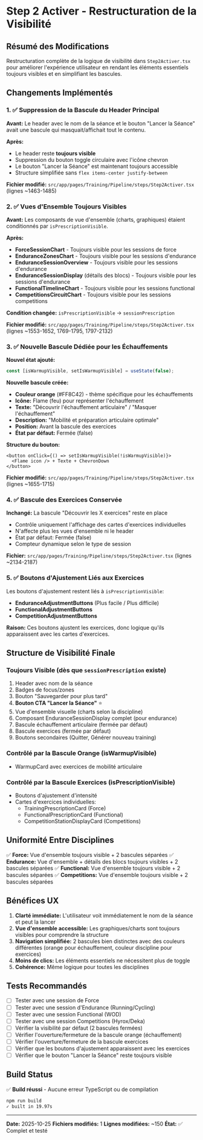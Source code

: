 # Step 2 Activer - Restructuration de la Visibilité

## Résumé des Modifications

Restructuration complète de la logique de visibilité dans `Step2Activer.tsx` pour améliorer l'expérience utilisateur en rendant les éléments essentiels toujours visibles et en simplifiant les bascules.

## Changements Implémentés

### 1. ✅ Suppression de la Bascule du Header Principal

**Avant:** Le header avec le nom de la séance et le bouton "Lancer la Séance" avait une bascule qui masquait/affichait tout le contenu.

**Après:**
- Le header reste **toujours visible**
- Suppression du bouton toggle circulaire avec l'icône chevron
- Le bouton "Lancer la Séance" est maintenant toujours accessible
- Structure simplifiée sans `flex items-center justify-between`

**Fichier modifié:** `src/app/pages/Training/Pipeline/steps/Step2Activer.tsx` (lignes ~1463-1485)

### 2. ✅ Vues d'Ensemble Toujours Visibles

**Avant:** Les composants de vue d'ensemble (charts, graphiques) étaient conditionnés par `isPrescriptionVisible`.

**Après:**
- **ForceSessionChart** - Toujours visible pour les sessions de force
- **EnduranceZonesChart** - Toujours visible pour les sessions d'endurance
- **EnduranceSessionOverview** - Toujours visible pour les sessions d'endurance
- **EnduranceSessionDisplay** (détails des blocs) - Toujours visible pour les sessions d'endurance
- **FunctionalTimelineChart** - Toujours visible pour les sessions functional
- **CompetitionsCircuitChart** - Toujours visible pour les sessions competitions

**Condition changée:** `isPrescriptionVisible` → `sessionPrescription`

**Fichier modifié:** `src/app/pages/Training/Pipeline/steps/Step2Activer.tsx` (lignes ~1553-1652, 1769-1795, 1797-2132)

### 3. ✅ Nouvelle Bascule Dédiée pour les Échauffements

**Nouvel état ajouté:**
```typescript
const [isWarmupVisible, setIsWarmupVisible] = useState(false);
```

**Nouvelle bascule créée:**
- **Couleur orange** (#FF8C42) - thème spécifique pour les échauffements
- **Icône:** Flame (feu) pour représenter l'échauffement
- **Texte:** "Découvrir l'échauffement articulaire" / "Masquer l'échauffement"
- **Description:** "Mobilité et préparation articulaire optimale"
- **Position:** Avant la bascule des exercices
- **État par défaut:** Fermée (false)

**Structure du bouton:**
```tsx
<button onClick={() => setIsWarmupVisible(!isWarmupVisible)}>
  <Flame icon /> + Texte + ChevronDown
</button>
```

**Fichier modifié:** `src/app/pages/Training/Pipeline/steps/Step2Activer.tsx` (lignes ~1655-1715)

### 4. ✅ Bascule des Exercices Conservée

**Inchangé:** La bascule "Découvrir les X exercices" reste en place
- Contrôle uniquement l'affichage des cartes d'exercices individuelles
- N'affecte plus les vues d'ensemble ni le header
- État par défaut: Fermée (false)
- Compteur dynamique selon le type de session

**Fichier:** `src/app/pages/Training/Pipeline/steps/Step2Activer.tsx` (lignes ~2134-2187)

### 5. ✅ Boutons d'Ajustement Liés aux Exercices

Les boutons d'ajustement restent liés à `isPrescriptionVisible`:
- **EnduranceAdjustmentButtons** (Plus facile / Plus difficile)
- **FunctionalAdjustmentButtons**
- **CompetitionAdjustmentButtons**

**Raison:** Ces boutons ajustent les exercices, donc logique qu'ils apparaissent avec les cartes d'exercices.

## Structure de Visibilité Finale

### Toujours Visible (dès que `sessionPrescription` existe)
1. Header avec nom de la séance
2. Badges de focus/zones
3. Bouton "Sauvegarder pour plus tard"
4. **Bouton CTA "Lancer la Séance"** ⭐
5. Vue d'ensemble visuelle (charts selon la discipline)
6. Composant EnduranceSessionDisplay complet (pour endurance)
7. Bascule échauffement articulaire (fermée par défaut)
8. Bascule exercices (fermée par défaut)
9. Boutons secondaires (Quitter, Générer nouveau training)

### Contrôlé par la Bascule Orange (isWarmupVisible)
- WarmupCard avec exercices de mobilité articulaire

### Contrôlé par la Bascule Exercices (isPrescriptionVisible)
- Boutons d'ajustement d'intensité
- Cartes d'exercices individuelles:
  - TrainingPrescriptionCard (Force)
  - FunctionalPrescriptionCard (Functional)
  - CompetitionStationDisplayCard (Competitions)

## Uniformité Entre Disciplines

✅ **Force:** Vue d'ensemble toujours visible + 2 bascules séparées
✅ **Endurance:** Vue d'ensemble + détails des blocs toujours visibles + 2 bascules séparées
✅ **Functional:** Vue d'ensemble toujours visible + 2 bascules séparées
✅ **Competitions:** Vue d'ensemble toujours visible + 2 bascules séparées

## Bénéfices UX

1. **Clarté immédiate:** L'utilisateur voit immédiatement le nom de la séance et peut la lancer
2. **Vue d'ensemble accessible:** Les graphiques/charts sont toujours visibles pour comprendre la structure
3. **Navigation simplifiée:** 2 bascules bien distinctes avec des couleurs différentes (orange pour échauffement, couleur discipline pour exercices)
4. **Moins de clics:** Les éléments essentiels ne nécessitent plus de toggle
5. **Cohérence:** Même logique pour toutes les disciplines

## Tests Recommandés

- [ ] Tester avec une session de Force
- [ ] Tester avec une session d'Endurance (Running/Cycling)
- [ ] Tester avec une session Functional (WOD)
- [ ] Tester avec une session Competitions (Hyrox/Deka)
- [ ] Vérifier la visibilité par défaut (2 bascules fermées)
- [ ] Vérifier l'ouverture/fermeture de la bascule orange (échauffement)
- [ ] Vérifier l'ouverture/fermeture de la bascule exercices
- [ ] Vérifier que les boutons d'ajustement apparaissent avec les exercices
- [ ] Vérifier que le bouton "Lancer la Séance" reste toujours visible

## Build Status

✅ **Build réussi** - Aucune erreur TypeScript ou de compilation

```bash
npm run build
✓ built in 19.97s
```

---

**Date:** 2025-10-25
**Fichiers modifiés:** 1
**Lignes modifiées:** ~150
**État:** ✅ Complet et testé

